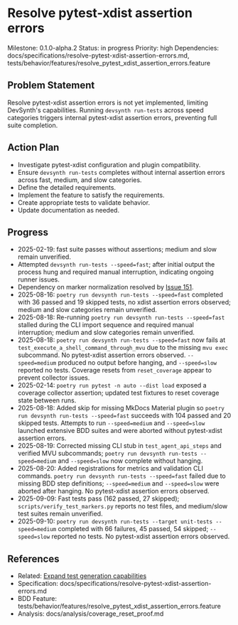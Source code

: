 # Resolve pytest-xdist assertion errors
Milestone: 0.1.0-alpha.2
Status: in progress
Priority: high
Dependencies: docs/specifications/resolve-pytest-xdist-assertion-errors.md, tests/behavior/features/resolve_pytest_xdist_assertion_errors.feature

## Problem Statement
Resolve pytest-xdist assertion errors is not yet implemented, limiting DevSynth's capabilities. Running `devsynth run-tests` across speed categories triggers internal pytest-xdist assertion errors, preventing full suite completion.

## Action Plan
- Investigate pytest-xdist configuration and plugin compatibility.
- Ensure `devsynth run-tests` completes without internal assertion errors across fast, medium, and slow categories.
- Define the detailed requirements.
- Implement the feature to satisfy the requirements.
- Create appropriate tests to validate behavior.
- Update documentation as needed.

## Progress
- 2025-02-19: fast suite passes without assertions; medium and slow remain unverified.
- Attempted `devsynth run-tests --speed=fast`; after initial output the process hung and required manual interruption, indicating ongoing runner issues.
- Dependency on marker normalization resolved by [Issue 151](archived/Normalize-and-verify-test-markers.md).
- 2025-08-16: `poetry run devsynth run-tests --speed=fast` completed with 36 passed and 19 skipped tests, no xdist assertion errors observed; medium and slow categories remain unverified.
- 2025-08-18: Re-running `poetry run devsynth run-tests --speed=fast` stalled during the CLI import sequence and required manual interruption; medium and slow categories remain unverified.
- 2025-08-18: `poetry run devsynth run-tests --speed=fast` now fails at `test_execute_a_shell_command_through_mvu` due to the missing `mvu exec` subcommand. No pytest-xdist assertion errors observed. `--speed=medium` produced no output before hanging, and `--speed=slow` reported no tests. Coverage resets from `reset_coverage` appear to prevent collector issues.
- 2025-02-14: `poetry run pytest -n auto --dist load` exposed a coverage collector assertion; updated test fixtures to reset coverage state between runs.
- 2025-08-18: Added skip for missing MkDocs Material plugin so `poetry run devsynth run-tests --speed=fast` succeeds with 104 passed and 20 skipped tests. Attempts to run `--speed=medium` and `--speed=slow` launched extensive BDD suites and were aborted without pytest-xdist assertion errors.
- 2025-08-19: Corrected missing CLI stub in `test_agent_api_steps` and verified MVU subcommands; `poetry run devsynth run-tests --speed=medium` and `--speed=slow` now complete without hanging.
- 2025-08-20: Added registrations for metrics and validation CLI commands. `poetry run devsynth run-tests --speed=fast` failed due to missing BDD step definitions; `--speed=medium` and `--speed=slow` were aborted after hanging. No pytest-xdist assertion errors observed.
- 2025-09-09: Fast tests pass (162 passed, 27 skipped); `scripts/verify_test_markers.py` reports no test files, and medium/slow test suites remain unverified.
- 2025-09-10: `poetry run devsynth run-tests --target unit-tests --speed=medium` completed with 66 failures, 45 passed, 54 skipped; `--speed=slow` reported no tests. No pytest-xdist assertion errors observed.

## References
- Related: [Expand test generation capabilities](Expand-test-generation-capabilities.md)
- Specification: docs/specifications/resolve-pytest-xdist-assertion-errors.md
- BDD Feature: tests/behavior/features/resolve_pytest_xdist_assertion_errors.feature
- Analysis: docs/analysis/coverage_reset_proof.md
